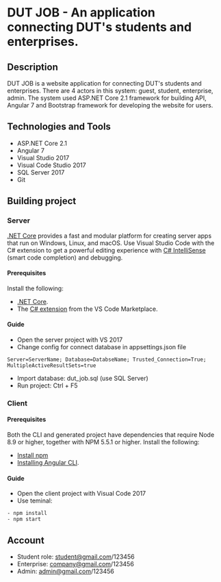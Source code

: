 # DUT JOB - An application connecting DUT's students and enterprises.
## Description
DUT JOB is a website application for connecting DUT's students and enterprises. There are 4 actors in this system: guest, student, enterprise, admin.
The system used ASP.NET Core 2.1 framework for building API, Angular 7 and Bootstrap framework for developing the website for users. 
## Technologies and Tools
- ASP.NET Core 2.1
- Angular 7
- Visual Studio 2017
- Visual Code Studio 2017
- SQL Server 2017
- Git
## Building project
### Server
[.NET Core](https://docs.microsoft.com/dotnet/articles/welcome) provides a fast and modular platform for creating server apps that run on Windows, Linux, and macOS. Use Visual Studio Code with the C# extension to get a powerful editing experience with [C# IntelliSense](https://docs.microsoft.com/visualstudio/ide/visual-csharp-intellisense) (smart code completion) and debugging.

#### Prerequisites
Install the following:
- [.NET Core](https://dotnet.microsoft.com/download).
- The [C# extension](https://marketplace.visualstudio.com/items?itemName=ms-vscode.csharp) from the VS Code Marketplace.
#### Guide
+ Open the server project with VS 2017
+ Change config for connect database in appsettings.json file
 ```console
 Server=ServerName; Database=DatabseName; Trusted_Connection=True; MultipleActiveResultSets=true
 ```
+ Import database: dut_job.sql (use SQL Server)
+ Run project: Ctrl + F5
### Client
#### Prerequisites
Both the CLI and generated project have dependencies that require Node 8.9 or higher, together with NPM 5.5.1 or higher.
Install the following:
- [Install npm](https://www.npmjs.com/get-npm)
- [Installing Angular CLI](https://angular.io/cli).
#### Guide
- Open the client project with Visual Code 2017
- Use teminal:
``` console
- npm install
- npm start
```
## Account
- Student role: student@gmail.com/123456
- Enterprise: company@gmail.com/123456
- Admin: admin@gmail.com/123456
